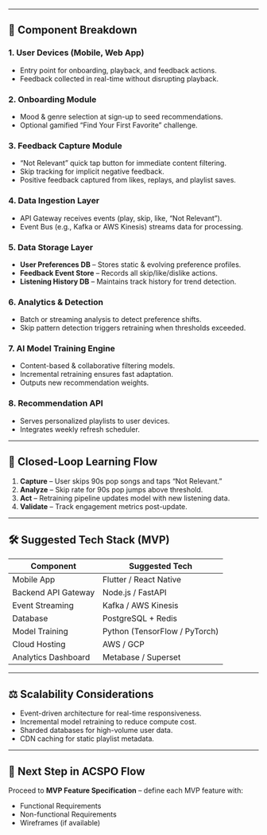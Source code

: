 
---

## 📌 Component Breakdown

### 1. **User Devices (Mobile, Web App)**
- Entry point for onboarding, playback, and feedback actions.
- Feedback collected in real-time without disrupting playback.

### 2. **Onboarding Module**
- Mood & genre selection at sign-up to seed recommendations.
- Optional gamified “Find Your First Favorite” challenge.

### 3. **Feedback Capture Module**
- “Not Relevant” quick tap button for immediate content filtering.
- Skip tracking for implicit negative feedback.
- Positive feedback captured from likes, replays, and playlist saves.

### 4. **Data Ingestion Layer**
- API Gateway receives events (play, skip, like, “Not Relevant”).
- Event Bus (e.g., Kafka or AWS Kinesis) streams data for processing.

### 5. **Data Storage Layer**
- **User Preferences DB** – Stores static & evolving preference profiles.
- **Feedback Event Store** – Records all skip/like/dislike actions.
- **Listening History DB** – Maintains track history for trend detection.

### 6. **Analytics & Detection**
- Batch or streaming analysis to detect preference shifts.
- Skip pattern detection triggers retraining when thresholds exceeded.

### 7. **AI Model Training Engine**
- Content-based & collaborative filtering models.
- Incremental retraining ensures fast adaptation.
- Outputs new recommendation weights.

### 8. **Recommendation API**
- Serves personalized playlists to user devices.
- Integrates weekly refresh scheduler.

---

## 🔄 Closed-Loop Learning Flow

1. **Capture** – User skips 90s pop songs and taps “Not Relevant.”
2. **Analyze** – Skip rate for 90s pop jumps above threshold.
3. **Act** – Retraining pipeline updates model with new listening data.
4. **Validate** – Track engagement metrics post-update.

---

## 🛠 Suggested Tech Stack (MVP)

| Component                  | Suggested Tech |
|----------------------------|---------------|
| Mobile App                 | Flutter / React Native |
| Backend API Gateway        | Node.js / FastAPI |
| Event Streaming            | Kafka / AWS Kinesis |
| Database                   | PostgreSQL + Redis |
| Model Training             | Python (TensorFlow / PyTorch) |
| Cloud Hosting              | AWS / GCP |
| Analytics Dashboard        | Metabase / Superset |

---

## ⚖ Scalability Considerations
- Event-driven architecture for real-time responsiveness.
- Incremental model retraining to reduce compute cost.
- Sharded databases for high-volume user data.
- CDN caching for static playlist metadata.

---

## 📌 Next Step in ACSPO Flow
Proceed to **MVP Feature Specification** – define each MVP feature with:
- Functional Requirements
- Non-functional Requirements
- Wireframes (if available)
